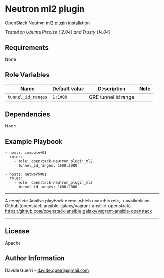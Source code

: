 Neutron ml2 plugin
=========

OpenStack Neutron ml2 plugin installation

_Tested on Ubuntu Precise (12.04) and Trusty (14.04)_

Requirements
------------

None

Role Variables
--------------

| Name | Default value | Description | Note |
|---  |---  |---  |--- |
| `tunnel_id_ranges` | `1:1000` | GRE tunnel id range ||

Dependencies
------------

None.

Example Playbook
----------------

    - hosts: compute001
      roles:
        - role: openstack-neutron_plugin_ml2
          tunnel_id_ranges: 1000:2000

    - hosts: network001
      roles:
        - role: openstack-neutron_plugin_ml2
          tunnel_id_ranges: 1000:2000

---

A complete Ansible playbook demo, which uses this role, is available on Github (openstack-ansible-galaxy/vagrant-ansible-openstack) <https://github.com/openstack-ansible-galaxy/vagrant-ansible-openstack>

---


License
-------

Apache

Author Information
------------------

Davide Guerri - davide.guerri@gmail.com

